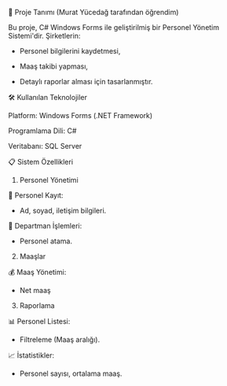 📌 Proje Tanımı (Murat Yücedağ tarafından öğrendim)

Bu proje, C# Windows Forms ile geliştirilmiş bir Personel Yönetim Sistemi'dir. Şirketlerin:

- Personel bilgilerini kaydetmesi,

- Maaş takibi yapması,

- Detaylı raporlar alması için tasarlanmıştır.

🛠 Kullanılan Teknolojiler

Platform: Windows Forms (.NET Framework)

Programlama Dili: C#

Veritabanı: SQL Server

📋 Sistem Özellikleri

1. Personel Yönetimi
   
👤 Personel Kayıt:

- Ad, soyad, iletişim bilgileri.

🏢 Departman İşlemleri:

- Personel atama.

2. Maaşlar
   
💰 Maaş Yönetimi:

- Net maaş 

3. Raporlama
   
📊 Personel Listesi:

- Filtreleme (Maaş aralığı).

📈 İstatistikler:

- Personel sayısı, ortalama maaş.



